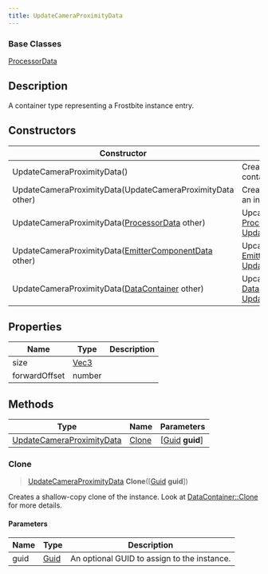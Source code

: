 ```yaml
---
title: UpdateCameraProximityData
---
```

### Base Classes

[ProcessorData](ProcessorData)

## Description

A container type representing a Frostbite instance entry.

## Constructors

| Constructor                                                                          | Description                                                                                                                               |
| ------------------------------------------------------------------------------------ | ----------------------------------------------------------------------------------------------------------------------------------------- |
| UpdateCameraProximityData()                                                          | Create a new instance of this container type.                                                                                             |
| UpdateCameraProximityData(UpdateCameraProximityData other)                           | Create a reference copy of an instance of the same type.                                                                                  |
| UpdateCameraProximityData([ProcessorData](ProcessorData) other)                      | Upcast an instance of type [ProcessorData](ProcessorData) to [UpdateCameraProximityData](UpdateCameraProximityData).                      |
| UpdateCameraProximityData([EmitterComponentData](EmitterComponentData) other)        | Upcast an instance of type [EmitterComponentData](EmitterComponentData) to [UpdateCameraProximityData](UpdateCameraProximityData).        |
| UpdateCameraProximityData([DataContainer](/vext/ref/shared/class/datacontainer) other) | Upcast an instance of type [DataContainer](/vext/ref/shared/class/datacontainer) to [UpdateCameraProximityData](UpdateCameraProximityData). |

## Properties

| Name          | Type                              | Description |
| ------------- | --------------------------------- | ----------- |
| size          | [Vec3](/vext/ref/shared/class/vec3) |             |
| forwardOffset | number                            |             |

## Methods

| Type                                                   | Name            | Parameters                                     |
| ------------------------------------------------------ | --------------- | ---------------------------------------------- |
| [UpdateCameraProximityData](UpdateCameraProximityData) | [Clone](#clone) | \[[Guid](/vext/ref/shared/class/guid) **guid**\] |

### Clone

> [UpdateCameraProximityData](UpdateCameraProximityData) **Clone**(\[[Guid](/vext/ref/shared/class/guid) **guid**\])

Creates a shallow-copy clone of the instance. Look at [DataContainer::Clone](/vext/ref/shared/class/datacontainer#clone) for more details.

#### Parameters

| Name | Type         | Description                                 |
| ---- | ------------ | ------------------------------------------- |
| guid | [Guid](Guid) | An optional GUID to assign to the instance. |
